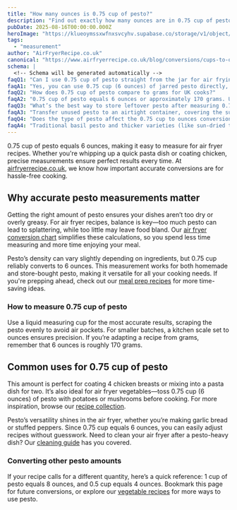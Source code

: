 ```yaml
---
title: "How many ounces is 0.75 cup of pesto?"
description: "Find out exactly how many ounces are in 0.75 cup of pesto for perfect air fryer recipes. Includes UK conversions and tips!"
pubDate: 2025-08-16T00:00:00.000Z
heroImage: "https://klueoymssxwfnxsvcyhv.supabase.co/storage/v1/object/public/Shmucket/how-many-ounces-is-0-75-cup-of-pesto.webp"
tags:
  - "measurement"
author: "AirFryerRecipe.co.uk"
canonical: "https://www.airfryerrecipe.co.uk/blog/conversions/cups-to-ounces/how-many-ounces-is-0-75-cup-of-pesto"
schema: |
  <!-- Schema will be generated automatically -->
faqQ1: "Can I use 0.75 cup of pesto straight from the jar for air frying?"
faqA1: "Yes, you can use 0.75 cup (6 ounces) of jarred pesto directly, but stir it first to redistribute the oil. For air frying, lightly brush or toss ingredients with pesto to prevent excess drips. Homemade pesto may need a bit more oil if it’s too thick."
faqQ2: "How does 0.75 cup of pesto compare to grams for UK cooks?"
faqA2: "0.75 cup of pesto equals 6 ounces or approximately 170 grams. UK cooks can use a kitchen scale for precision, especially when adapting recipes from American measurements. Grams are often more reliable for dense ingredients like pesto."
faqQ3: "What’s the best way to store leftover pesto after measuring 0.75 cup?"
faqA3: "Transfer unused pesto to an airtight container, covering the surface with a thin layer of olive oil to prevent browning. Store in the fridge for up to a week, or freeze in ice cube trays for longer shelf life."
faqQ4: "Does the type of pesto affect the 0.75 cup to ounces conversion?"
faqA4: "Traditional basil pesto and thicker varieties (like sun-dried tomato) will weigh roughly the same—6 ounces per 0.75 cup. Lighter versions (such as kale pesto) might be slightly less dense, but the difference is minimal for most recipes."
---
```

<p>0.75 cup of pesto equals 6 ounces, making it easy to measure for air fryer recipes. Whether you're whipping up a quick pasta dish or coating chicken, precise measurements ensure perfect results every time. At <a href=https://www.airfryerrecipe.co.uk>airfryerrecipe.co.uk</a>, we know how important accurate conversions are for hassle-free cooking.</p>  

<h2>Why accurate pesto measurements matter</h2>  
<p>Getting the right amount of pesto ensures your dishes aren’t too dry or overly greasy. For air fryer recipes, balance is key—too much pesto can lead to splattering, while too little may leave food bland. Our <a href=https://www.airfryerrecipe.co.uk/air-fryer-conversion-chart>air fryer conversion chart</a> simplifies these calculations, so you spend less time measuring and more time enjoying your meal.</p>  

<p>Pesto’s density can vary slightly depending on ingredients, but 0.75 cup reliably converts to 6 ounces. This measurement works for both homemade and store-bought pesto, making it versatile for all your cooking needs. If you're prepping ahead, check out our <a href=https://www.airfryerrecipe.co.uk/recipe-category/meal-prep>meal prep recipes</a> for more time-saving ideas.</p>  

<h3>How to measure 0.75 cup of pesto</h3>  
<p>Use a liquid measuring cup for the most accurate results, scraping the pesto evenly to avoid air pockets. For smaller batches, a kitchen scale set to ounces ensures precision. If you’re adapting a recipe from grams, remember that 6 ounces is roughly 170 grams.</p>  

<h2>Common uses for 0.75 cup of pesto</h2>  
<p>This amount is perfect for coating 4 chicken breasts or mixing into a pasta dish for two. It’s also ideal for air fryer vegetables—toss 0.75 cup (6 ounces) of pesto with potatoes or mushrooms before cooking. For more inspiration, browse our <a href=https://www.airfryerrecipe.co.uk/recipes>recipe collection</a>.</p>  

<p>Pesto’s versatility shines in the air fryer, whether you’re making garlic bread or stuffed peppers. Since 0.75 cup equals 6 ounces, you can easily adjust recipes without guesswork. Need to clean your air fryer after a pesto-heavy dish? Our <a href=https://www.airfryerrecipe.co.uk/air-fryer-cleaner>cleaning guide</a> has you covered.</p>  

<h3>Converting other pesto amounts</h3>  
<p>If your recipe calls for a different quantity, here’s a quick reference: 1 cup of pesto equals 8 ounces, and 0.5 cup equals 4 ounces. Bookmark this page for future conversions, or explore our <a href=https://www.airfryerrecipe.co.uk/recipe-category/vegetables>vegetable recipes</a> for more ways to use pesto.</p>
